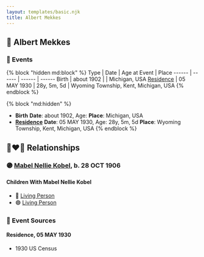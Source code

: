 ```yaml
---
layout: templates/basic.njk
title: Albert Mekkes
---
```

## 🔵 Albert Mekkes

### 📆 Events

{% block "hidden md:block" %}
Type | Date | Age at Event | Place
------ | ------ | ------ | ------
Birth | about 1902 |  | Michigan, USA
[Residence](#event-event-0) | 05 MAY 1930 | 28y, 5m, 5d | Wyoming Township, Kent, Michigan, USA
{% endblock %}

{% block "md:hidden" %}
- **Birth**
**Date**: about 1902, Age:
**Place**: Michigan, USA
- **[Residence](#event-event-0)**
**Date**: 05 MAY 1930, Age: 28y, 5m, 5d
**Place**: Wyoming Township, Kent, Michigan, USA
{% endblock %}

## 👩‍❤️‍👨 Relationships

### 🟣 [Mabel Nellie Kobel](/people/6/69123608), b. 28 OCT 1906

#### Children With Mabel Nellie Kobel
* 🔵 [Living Person](/people/7/73461912)
* 🟣 [Living Person](/people/5/5629368)
### 📰 Event Sources

#### <a id="event-event-0"></a> Residence, 05 MAY 1930
* 1930 US Census
